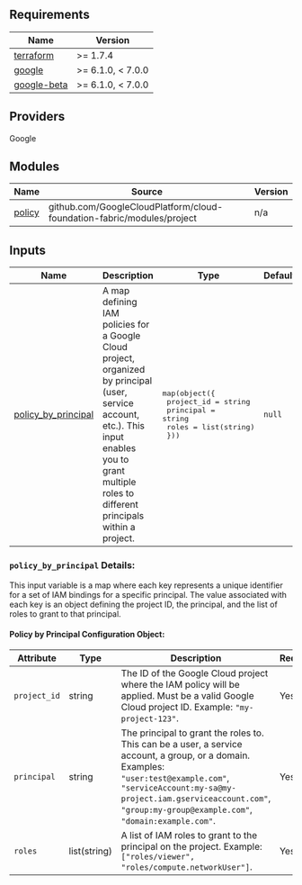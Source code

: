 ## Requirements

| Name | Version |
|------|---------|
| [terraform](#requirement_terraform) | >= 1.7.4 |
| [google](#requirement_google) | >= 6.1.0, < 7.0.0 |
| [google-beta](#requirement\_google-beta) | >= 6.1.0, < 7.0.0 |

## Providers

Google

## Modules

| Name | Source | Version |
|------|--------|---------|
| [policy](main.tf#L1) | github.com/GoogleCloudPlatform/cloud-foundation-fabric/modules/project | n/a |

## Inputs

| Name | Description | Type | Default | Required |
|------|-------------|------|---------|:--------:|
| [policy\_by\_principal](#input_policy_by_principal) | A map defining IAM policies for a Google Cloud project, organized by principal (user, service account, etc.). This input enables you to grant multiple roles to different principals within a project. | <pre>map(object({<br/>    project_id = string<br/>    principal  = string<br/>    roles      = list(string)<br/>  }))</pre> | `null` | yes |

<a name="input_policy_by_principal"></a>

### `policy_by_principal` Details:

This input variable is a map where each key represents a unique identifier for a set of IAM bindings for a specific principal. The value associated with each key is an object defining the project ID, the principal, and the list of roles to grant to that principal.

#### Policy by Principal Configuration Object:

| Attribute   | Type     | Description                                                                                                                                                                      | Required | Default |
|-------------|----------|----------------------------------------------------------------------------------------------------------------------------------------------------------------------------------|----------|---------|
| `project_id`| string   | The ID of the Google Cloud project where the IAM policy will be applied. Must be a valid Google Cloud project ID. Example: `"my-project-123"`.                                  | Yes      |         |
| `principal` | string   | The principal to grant the roles to. This can be a user, a service account, a group, or a domain. Examples: `"user:test@example.com"`, `"serviceAccount:my-sa@my-project.iam.gserviceaccount.com"`, `"group:my-group@example.com"`, `"domain:example.com"`. | Yes      |         |
| `roles`     | list(string) | A list of IAM roles to grant to the principal on the project. Example: `["roles/viewer", "roles/compute.networkUser"]`.                                                             | Yes      |         |
